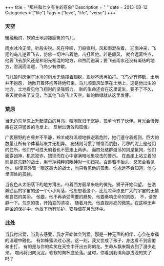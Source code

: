 +++
title = "那些和七夕有关的意象"
Description = " "
date = 2013-08-12
Categories = ["life"]
Tags = ["love", "life", "verse"]
+++

### 天空

暖融融的，软的土地迎接疲惫的鸟儿。

雨水冰冷无情，针般尖锐。风在呼啸，刀般锋利。风和雨混杂着，
迎面冲来，飞翔的鸟儿逆着飞去，仿佛一切冲击着他，击打着他。若是顺风，
就会远离终点，他要飞去那风还是和阳光相混的地方，和煦而饱满；要飞去雨水还没有凝结的地方，湿润而温暖，飞鸟少有停歇。

鸟儿暂时厌倦了冰冷的雨水无情撞着翅膀，翅膀不愿再拍打。飞鸟少有停歇，土地并不抱怨，
她敞开着怀抱等待他归来。鸟儿顺着风坠落在土地上，这是他出生的地方，土地看见他飞翔时的坚强努力。
新的生命还会在这里诞生，要不了不久，春天就会来了又见，当其他飞鸟飞上天空，新的嫩绿就从这里发芽。

### 荒原

当无边荒草原上升起洁白的月亮，喧闹就归于沉静，孤单也有了伙伴。月光会慢慢撒在这只猛兽的毛发上，
反射出勇敢和孤傲。

广袤原野的白昼并不平静，羚羊成群温顺地躲避着危险，她们遵守着规则，巨大的数量让所有个体看起来并无相异。
疣猪则习惯了懒惰而肮脏，污秽的泥土是他们的住所，他们宁可成天躺着也不愿走上两步。
而四处结群游荡的则是鬣狗，他们面露凶神，机灵狡诈，猥琐而在心中塞满暗地里攻击的警示。
在悬崖上站立着的则是这荒野的战士，用干净纯粹的眼神对一切扫视。百兽若不抬头，又怎会看见他，
纵使意外瞥一眼这高大的战士，也只看见他的孤傲。你永远不会知道，他心里深处的孤独。

当夜色从太阳落下的地方滑出，带着西方最早来临的微光。狮子开始仰望，
在浩瀚遥远的宇宙的这一个小小角落，他思想着这个，比荒凉草原更广大的宇宙的无情和自然的美丽。
他要，他不再承受需要的趋势，他要奏响生命的凯歌。 不，请安静一下。荒原的夜，开始变的清凉，
随着月光，他直视月亮的微笑。在这种无声静谧的保护中，他放下所有防护，安静偎在月光怀中。

### 此处

当我付出爱，当我去感受，我才开始体会到爱。那是一种无声的相伴，心会在幸福的温暖中融化，
有如蜂蜜流过心房。这一刻，我又变成了孩子，身边看不到疲倦和击打，
有的是与你的欢笑在天空中开出五彩的花。生命从飘来飘去到了漫步走来。
喧闹将归向沉淀，软软的向杯底坠落。这时，你看到我嘴角那浅浅的笑了吗？
